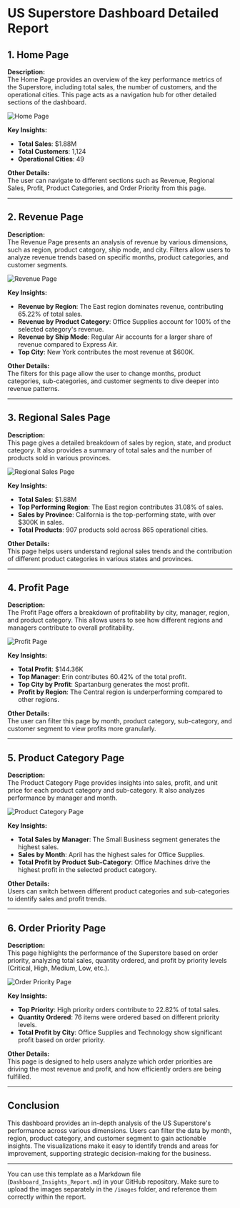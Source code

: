 
# US Superstore Dashboard Detailed Report

## 1. **Home Page**

**Description:**  
The Home Page provides an overview of the key performance metrics of the Superstore, including total sales, the number of customers, and the operational cities. This page acts as a navigation hub for other detailed sections of the dashboard.

![Home Page](./images/home_page.png)

**Key Insights:**
- **Total Sales**: $1.88M
- **Total Customers**: 1,124
- **Operational Cities**: 49

**Other Details:**  
The user can navigate to different sections such as Revenue, Regional Sales, Profit, Product Categories, and Order Priority from this page.

---

## 2. **Revenue Page**

**Description:**  
The Revenue Page presents an analysis of revenue by various dimensions, such as region, product category, ship mode, and city. Filters allow users to analyze revenue trends based on specific months, product categories, and customer segments.

![Revenue Page](./images/revenue_page.png)

**Key Insights:**
- **Revenue by Region**: The East region dominates revenue, contributing 65.22% of total sales.
- **Revenue by Product Category**: Office Supplies account for 100% of the selected category's revenue.
- **Revenue by Ship Mode**: Regular Air accounts for a larger share of revenue compared to Express Air.
- **Top City**: New York contributes the most revenue at $600K.

**Other Details:**  
The filters for this page allow the user to change months, product categories, sub-categories, and customer segments to dive deeper into revenue patterns.

---

## 3. **Regional Sales Page**

**Description:**  
This page gives a detailed breakdown of sales by region, state, and product category. It also provides a summary of total sales and the number of products sold in various provinces.

![Regional Sales Page](./images/regional_sales_page.png)

**Key Insights:**
- **Total Sales**: $1.88M
- **Top Performing Region**: The East region contributes 31.08% of sales.
- **Sales by Province**: California is the top-performing state, with over $300K in sales.
- **Total Products**: 907 products sold across 865 operational cities.

**Other Details:**  
This page helps users understand regional sales trends and the contribution of different product categories in various states and provinces.

---

## 4. **Profit Page**

**Description:**  
The Profit Page offers a breakdown of profitability by city, manager, region, and product category. This allows users to see how different regions and managers contribute to overall profitability.

![Profit Page](./images/profit_page.png)

**Key Insights:**
- **Total Profit**: $144.36K
- **Top Manager**: Erin contributes 60.42% of the total profit.
- **Top City by Profit**: Spartanburg generates the most profit.
- **Profit by Region**: The Central region is underperforming compared to other regions.

**Other Details:**  
The user can filter this page by month, product category, sub-category, and customer segment to view profits more granularly.

---

## 5. **Product Category Page**

**Description:**  
The Product Category Page provides insights into sales, profit, and unit price for each product category and sub-category. It also analyzes performance by manager and month.

![Product Category Page](./images/product_category_page.png)

**Key Insights:**
- **Total Sales by Manager**: The Small Business segment generates the highest sales.
- **Sales by Month**: April has the highest sales for Office Supplies.
- **Total Profit by Product Sub-Category**: Office Machines drive the highest profit in the selected product category.

**Other Details:**  
Users can switch between different product categories and sub-categories to identify sales and profit trends.

---

## 6. **Order Priority Page**

**Description:**  
This page highlights the performance of the Superstore based on order priority, analyzing total sales, quantity ordered, and profit by priority levels (Critical, High, Medium, Low, etc.).

![Order Priority Page](./images/order_priority_page.png)

**Key Insights:**
- **Top Priority**: High priority orders contribute to 22.82% of total sales.
- **Quantity Ordered**: 76 items were ordered based on different priority levels.
- **Total Profit by City**: Office Supplies and Technology show significant profit based on order priority.

**Other Details:**  
This page is designed to help users analyze which order priorities are driving the most revenue and profit, and how efficiently orders are being fulfilled.

---

## Conclusion

This dashboard provides an in-depth analysis of the US Superstore's performance across various dimensions. Users can filter the data by month, region, product category, and customer segment to gain actionable insights. The visualizations make it easy to identify trends and areas for improvement, supporting strategic decision-making for the business.

---

You can use this template as a Markdown file (`Dashboard_Insights_Report.md`) in your GitHub repository. Make sure to upload the images separately in the `/images` folder, and reference them correctly within the report.






